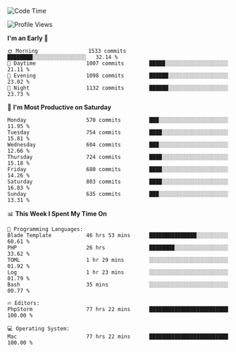 <!--START_SECTION:waka-->
![Code Time](http://img.shields.io/badge/Code%20Time-3%2C807%20hrs%2045%20mins-blue)

![Profile Views](http://img.shields.io/badge/Profile%20Views-0-blue)

**I'm an Early 🐤** 

```text
🌞 Morning                1533 commits        ████████░░░░░░░░░░░░░░░░░   32.14 % 
🌆 Daytime                1007 commits        █████░░░░░░░░░░░░░░░░░░░░   21.11 % 
🌃 Evening                1098 commits        ██████░░░░░░░░░░░░░░░░░░░   23.02 % 
🌙 Night                  1132 commits        ██████░░░░░░░░░░░░░░░░░░░   23.73 % 
```
📅 **I'm Most Productive on Saturday** 

```text
Monday                   570 commits         ███░░░░░░░░░░░░░░░░░░░░░░   11.95 % 
Tuesday                  754 commits         ████░░░░░░░░░░░░░░░░░░░░░   15.81 % 
Wednesday                604 commits         ███░░░░░░░░░░░░░░░░░░░░░░   12.66 % 
Thursday                 724 commits         ████░░░░░░░░░░░░░░░░░░░░░   15.18 % 
Friday                   680 commits         ████░░░░░░░░░░░░░░░░░░░░░   14.26 % 
Saturday                 803 commits         ████░░░░░░░░░░░░░░░░░░░░░   16.83 % 
Sunday                   635 commits         ███░░░░░░░░░░░░░░░░░░░░░░   13.31 % 
```


📊 **This Week I Spent My Time On** 

```text
💬 Programming Languages: 
Blade Template           46 hrs 53 mins      ███████████████░░░░░░░░░░   60.61 % 
PHP                      26 hrs              ████████░░░░░░░░░░░░░░░░░   33.62 % 
TOML                     1 hr 29 mins        ░░░░░░░░░░░░░░░░░░░░░░░░░   01.92 % 
Log                      1 hr 23 mins        ░░░░░░░░░░░░░░░░░░░░░░░░░   01.79 % 
Bash                     35 mins             ░░░░░░░░░░░░░░░░░░░░░░░░░   00.77 % 

🔥 Editors: 
PhpStorm                 77 hrs 22 mins      █████████████████████████   100.00 % 

💻 Operating System: 
Mac                      77 hrs 22 mins      █████████████████████████   100.00 % 
```


<!--END_SECTION:waka-->
